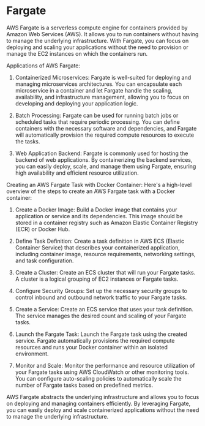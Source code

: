 # Fargate

AWS Fargate is a serverless compute engine for containers provided by Amazon Web Services (AWS). It allows you to run containers without having to manage the underlying infrastructure. With Fargate, you can focus on deploying and scaling your applications without the need to provision or manage the EC2 instances on which the containers run.

Applications of AWS Fargate:

1. Containerized Microservices: Fargate is well-suited for deploying and managing microservices architectures. You can encapsulate each microservice in a container and let Fargate handle the scaling, availability, and infrastructure management, allowing you to focus on developing and deploying your application logic.

2. Batch Processing: Fargate can be used for running batch jobs or scheduled tasks that require periodic processing. You can define containers with the necessary software and dependencies, and Fargate will automatically provision the required compute resources to execute the tasks.

3. Web Application Backend: Fargate is commonly used for hosting the backend of web applications. By containerizing the backend services, you can easily deploy, scale, and manage them using Fargate, ensuring high availability and efficient resource utilization.

Creating an AWS Fargate Task with Docker Container:
Here's a high-level overview of the steps to create an AWS Fargate task with a Docker container:

1. Create a Docker Image: Build a Docker image that contains your application or service and its dependencies. This image should be stored in a container registry such as Amazon Elastic Container Registry (ECR) or Docker Hub.

2. Define Task Definition: Create a task definition in AWS ECS (Elastic Container Service) that describes your containerized application, including container image, resource requirements, networking settings, and task configuration.

3. Create a Cluster: Create an ECS cluster that will run your Fargate tasks. A cluster is a logical grouping of EC2 instances or Fargate tasks.

4. Configure Security Groups: Set up the necessary security groups to control inbound and outbound network traffic to your Fargate tasks.

5. Create a Service: Create an ECS service that uses your task definition. The service manages the desired count and scaling of your Fargate tasks.

6. Launch the Fargate Task: Launch the Fargate task using the created service. Fargate automatically provisions the required compute resources and runs your Docker container within an isolated environment.

7. Monitor and Scale: Monitor the performance and resource utilization of your Fargate tasks using AWS CloudWatch or other monitoring tools. You can configure auto-scaling policies to automatically scale the number of Fargate tasks based on predefined metrics.

AWS Fargate abstracts the underlying infrastructure and allows you to focus on deploying and managing containers efficiently. By leveraging Fargate, you can easily deploy and scale containerized applications without the need to manage the underlying infrastructure.
